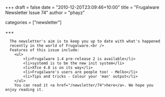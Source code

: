
+++
draft = false
date = "2010-12-20T23:09:46+10:00"
title = "Frugalware Newsletter Issue 74"
author = "phayz"

categories = ["newsletter"]

+++

      The newsletter's aim is to keep you up to date with what's happened
      recently in the world of Frugalware.<br />
      Features of this issue include:
        <ul>
            <li>Frugalware 1.4 pre-release 2 is available</li>
            <li>systemd is to be the new init system</li>
            <li>Xfce 4.8 is on its way</li>
            <li>Frugalware's users are people too! - Melko</li>
            <li>Tips and tricks - Colour your 'man' output</li>
        </ul>
        You can read it <a href="/newsletter/74">here</a>. We hope you enjoy reading it.
      
    
